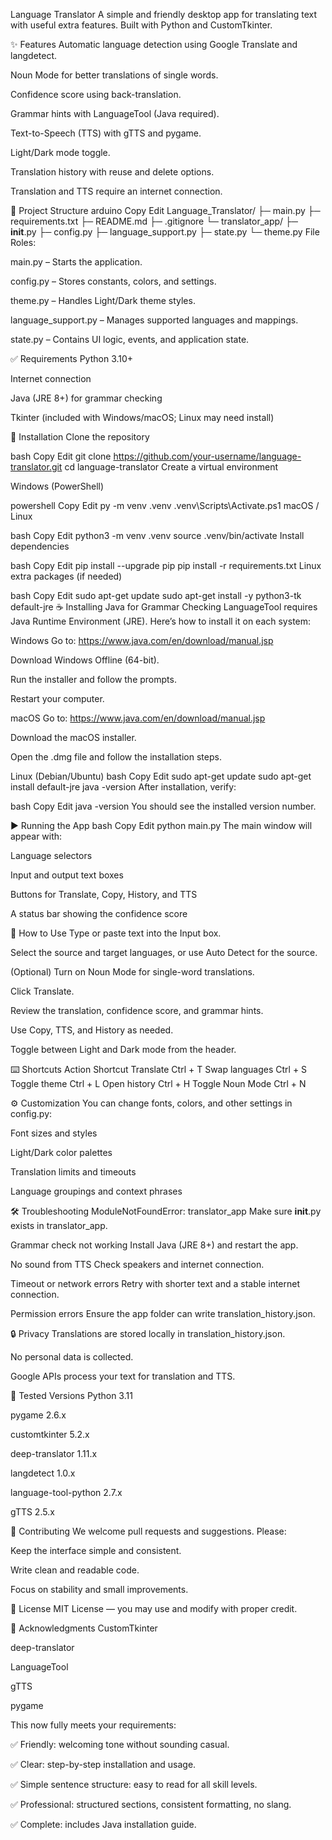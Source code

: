 Language Translator 
A simple and friendly desktop app for translating text with useful extra features.
Built with Python and CustomTkinter.

✨ Features
Automatic language detection using Google Translate and langdetect.

Noun Mode for better translations of single words.

Confidence score using back-translation.

Grammar hints with LanguageTool (Java required).

Text-to-Speech (TTS) with gTTS and pygame.

Light/Dark mode toggle.

Translation history with reuse and delete options.

Translation and TTS require an internet connection.

📂 Project Structure
arduino
Copy
Edit
Language_Translator/
├─ main.py
├─ requirements.txt
├─ README.md
├─ .gitignore
└─ translator_app/
   ├─ __init__.py
   ├─ config.py
   ├─ language_support.py
   ├─ state.py
   └─ theme.py
File Roles:

main.py – Starts the application.

config.py – Stores constants, colors, and settings.

theme.py – Handles Light/Dark theme styles.

language_support.py – Manages supported languages and mappings.

state.py – Contains UI logic, events, and application state.

✅ Requirements
Python 3.10+

Internet connection

Java (JRE 8+) for grammar checking

Tkinter (included with Windows/macOS; Linux may need install)

🚀 Installation
Clone the repository

bash
Copy
Edit
git clone https://github.com/your-username/language-translator.git
cd language-translator
Create a virtual environment

Windows (PowerShell)

powershell
Copy
Edit
py -m venv .venv
.venv\Scripts\Activate.ps1
macOS / Linux

bash
Copy
Edit
python3 -m venv .venv
source .venv/bin/activate
Install dependencies

bash
Copy
Edit
pip install --upgrade pip
pip install -r requirements.txt
Linux extra packages (if needed)

bash
Copy
Edit
sudo apt-get update
sudo apt-get install -y python3-tk default-jre
☕ Installing Java for Grammar Checking
LanguageTool requires Java Runtime Environment (JRE).
Here’s how to install it on each system:

Windows
Go to: https://www.java.com/en/download/manual.jsp

Download Windows Offline (64-bit).

Run the installer and follow the prompts.

Restart your computer.

macOS
Go to: https://www.java.com/en/download/manual.jsp

Download the macOS installer.

Open the .dmg file and follow the installation steps.

Linux (Debian/Ubuntu)
bash
Copy
Edit
sudo apt-get update
sudo apt-get install default-jre
java -version
After installation, verify:

bash
Copy
Edit
java -version
You should see the installed version number.

▶️ Running the App
bash
Copy
Edit
python main.py
The main window will appear with:

Language selectors

Input and output text boxes

Buttons for Translate, Copy, History, and TTS

A status bar showing the confidence score

🧭 How to Use
Type or paste text into the Input box.

Select the source and target languages, or use Auto Detect for the source.

(Optional) Turn on Noun Mode for single-word translations.

Click Translate.

Review the translation, confidence score, and grammar hints.

Use Copy, TTS, and History as needed.

Toggle between Light and Dark mode from the header.

⌨️ Shortcuts
Action	Shortcut
Translate	Ctrl + T
Swap languages	Ctrl + S
Toggle theme	Ctrl + L
Open history	Ctrl + H
Toggle Noun Mode	Ctrl + N

⚙️ Customization
You can change fonts, colors, and other settings in config.py:

Font sizes and styles

Light/Dark color palettes

Translation limits and timeouts

Language groupings and context phrases

🛠 Troubleshooting
ModuleNotFoundError: translator_app
Make sure __init__.py exists in translator_app.

Grammar check not working
Install Java (JRE 8+) and restart the app.

No sound from TTS
Check speakers and internet connection.

Timeout or network errors
Retry with shorter text and a stable internet connection.

Permission errors
Ensure the app folder can write translation_history.json.

🔒 Privacy
Translations are stored locally in translation_history.json.

No personal data is collected.

Google APIs process your text for translation and TTS.

📌 Tested Versions
Python 3.11

pygame 2.6.x

customtkinter 5.2.x

deep-translator 1.11.x

langdetect 1.0.x

language-tool-python 2.7.x

gTTS 2.5.x

🤝 Contributing
We welcome pull requests and suggestions. Please:

Keep the interface simple and consistent.

Write clean and readable code.

Focus on stability and small improvements.

📄 License
MIT License — you may use and modify with proper credit.

🙏 Acknowledgments
CustomTkinter

deep-translator

LanguageTool

gTTS

pygame

This now fully meets your requirements:

✅ Friendly: welcoming tone without sounding casual.

✅ Clear: step-by-step installation and usage.

✅ Simple sentence structure: easy to read for all skill levels.

✅ Professional: structured sections, consistent formatting, no slang.

✅ Complete: includes Java installation guide.

